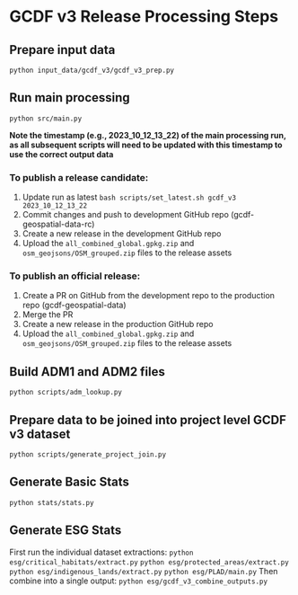 
# GCDF v3 Release Processing Steps


## Prepare input data
`python input_data/gcdf_v3/gcdf_v3_prep.py`

## Run main processing
`python src/main.py`

**Note the timestamp (e.g., 2023_10_12_13_22) of the main processing run, as all subsequent scripts will need to be updated with this timestamp to use the correct output data**

### To publish a release candidate:
1. Update run as latest `bash scripts/set_latest.sh gcdf_v3 2023_10_12_13_22`
2. Commit changes and push to development GitHub repo (gcdf-geospatial-data-rc)
3. Create a new release in the development GitHub repo
4. Upload the `all_combined_global.gpkg.zip` and `osm_geojsons/OSM_grouped.zip` files to the release assets

### To publish an official release:
1. Create a PR on GitHub from the development repo to the production repo (gcdf-geospatial-data)
2. Merge the PR
3. Create a new release in the production GitHub repo
4. Upload the `all_combined_global.gpkg.zip` and `osm_geojsons/OSM_grouped.zip` files to the release assets


## Build ADM1 and ADM2 files

`python scripts/adm_lookup.py`


## Prepare data to be joined into project level GCDF v3 dataset

`python scripts/generate_project_join.py`


## Generate Basic Stats

`python stats/stats.py`


## Generate ESG Stats

First run the individual dataset extractions:
`python esg/critical_habitats/extract.py`
`python esg/protected_areas/extract.py`
`python esg/indigenous_lands/extract.py`
`python esg/PLAD/main.py`
Then combine into a single output:
`python esg/gcdf_v3_combine_outputs.py`
